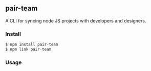 ## pair-team

A CLI for syncing node JS projects with developers and designers.

### Install
```js
$ npm install pair-team
$ npm link pair-team
```

### Usage
